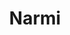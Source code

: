 ---
codehost: https://github.com/https://github.com/narmi
linkedin: https://linkedin.com/company/narmi
logohandle: narmi
sort: narmi
title: Narmi
twitter: https://x.com/Narmi_Tech
website: https://www.narmi.com/
---